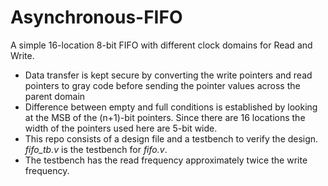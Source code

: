 # Asynchronous-FIFO
A simple 16-location 8-bit FIFO with different clock domains for Read and Write. 
- Data transfer is kept secure by converting the write pointers and read pointers to gray code before sending the pointer values across the parent domain
- Difference between empty and full conditions is established by looking at the MSB of the (n+1)-bit pointers. Since there are 16 locations the width of the pointers used here are 5-bit wide. 
- This repo consists of a design file and a testbench to verify the design. *fifo_tb.v* is the testbench for *fifo.v*. 
- The testbench has the read frequency approximately twice the write frequency.  
